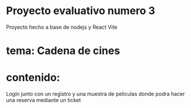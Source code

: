# Proyecto evaluativo numero 3

Proyecto hecho a base de nodejs y React Vite

# tema: Cadena de cines

# contenido: 
Login junto con un registro y una muestra de peliculas donde podra hacer una reserva mediante un ticket
